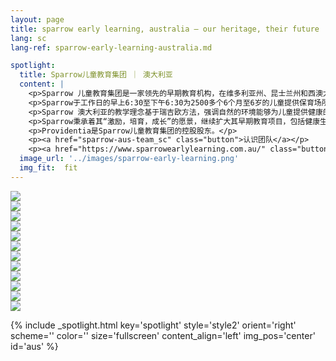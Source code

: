 ```yaml
---
layout: page
title: sparrow early learning, australia — our heritage, their future | providentia education | hong kong
lang: sc
lang-ref: sparrow-early-learning-australia.md

spotlight:
  title: Sparrow儿童教育集团 ｜ 澳大利亚
  content: |
    <p>Sparrow 儿童教育集团是一家领先的早期教育机构，在维多利亚州、昆士兰州和西澳大利亚州共设有57个幼儿中心。</p>
    <p>Sparrow于工作日的早上6:30至下午6:30为2500多个6个月至6岁的儿童提供保育场所。</p>
    <p>Sparrow 澳大利亚的教学理念基于瑞吉欧方法，强调自然的环境能够为儿童提供健康的环境和发展。</p>
    <p>Sparrow秉承着其“激励，培育，成长”的愿景，继续扩大其早期教育项目，包括健康生活方面的活动。</p>
    <p>Providentia是Sparrow儿童教育集团的控股股东。</p>
    <p><a href="sparrow-aus-team_sc" class="button">认识团队</a></p>
    <p><a href="https://www.sparrowearlylearning.com.au/" class="button">前往网站</a></p>
  image_url: '../images/sparrow-early-learning.png'
  img_fit:  fit
---
```

<section class="spotlight mostscreen style6 invert orient-center content-align-center onscroll-image-fade-in">
  <!-- slider -->
  <div class="swiper-container">
    <!-- Additional required wrapper -->
    <div class="swiper-wrapper">
        <!-- Slides -->
      <div class="swiper-slide"><img src = '../images/gallery/au/Sparrow Web Res-44.jpg'></div>
      <div class="swiper-slide"><img src = '../images/gallery/au/Sparrow Web Res-46.jpg'></div>
      <div class="swiper-slide"><img src = '../images/gallery/au/Sparrow Web Res-58.jpg'></div>
      <div class="swiper-slide"><img src = '../images/gallery/au/Sparrow Web Res-67.jpg'></div>
      <div class="swiper-slide"><img src = '../images/gallery/au/Sparrow Web Res-73.jpg'></div>
      <div class="swiper-slide"><img src = '../images/gallery/au/Sparrow Web Res-107.jpg'></div>
      <div class="swiper-slide"><img src = '../images/gallery/au/Sparrow Web Res-135.jpg'></div>
      <div class="swiper-slide"><img src = '../images/gallery/au/Sparrow Web Res-170.jpg'></div>
      <div class="swiper-slide"><img src = '../images/gallery/au/Sparrow Web Res-180.jpg'></div>
      <div class="swiper-slide"><img src = '../images/gallery/au/Sparrow Web Res-235.jpg'></div>
      <div class="swiper-slide"><img src = '../images/gallery/au/Sparrow Web Res-260.jpg'></div>
      <div class="swiper-slide"><img src = '../images/gallery/au/Sparrow Web Res-261.jpg'></div>
    </div>
    <!-- Add Pagination -->
    <div class="swiper-pagination"></div>
    <!-- Add Arrows -->
    <div class="swiper-button-next"></div>
    <div class="swiper-button-prev"></div>
  </div>
</section>

{% include _spotlight.html key='spotlight' style='style2' orient='right' scheme='' color='' size='fullscreen' content_align='left' img_pos='center' id='aus' %}